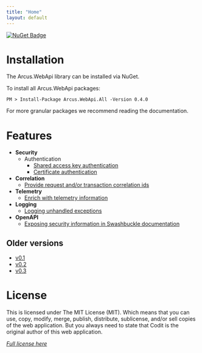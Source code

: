 ```yaml
---
title: "Home"
layout: default
---
```


[![NuGet Badge](https://buildstats.info/nuget/Arcus.WebApi.All?packageVersion=0.4.0)](https://www.nuget.org/packages/Arcus.WebApi.All/0.4.0)

# Installation

The Arcus.WebApi library can be installed via NuGet.

To install all Arcus.WebApi packages:

```shell
PM > Install-Package Arcus.WebApi.All -Version 0.4.0
```

For more granular packages we recommend reading the documentation.

# Features

- **Security**
    - Authentication
        - [Shared access key authentication](features/security/auth/shared-access-key)
        - [Certificate authentication](features/security/auth/certificate)
- **Correlation**
    - [Provide request and/or transaction correlation ids](features/correlation)
- **Telemetry**
    - [Enrich with telemetry information](features/telemetry)
- **Logging**
    - [Logging unhandled exceptions](features/logging)
- **OpenAPI**
    - [Exposing security information in Swashbuckle documentation](features/openapi/security-definitions)

## Older versions

- [v0.1](../v0.1)
- [v0.2](../v0.2)
- [v0.3](../v0.3)

# License
This is licensed under The MIT License (MIT). Which means that you can use, copy, modify, merge, publish, distribute, sublicense, and/or sell copies of the web application. But you always need to state that Codit is the original author of this web application.

*[Full license here](https://github.com/arcus-azure/arcus.webapi/blob/master/LICENSE)*
